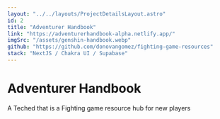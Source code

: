```yaml
---
layout: "../../layouts/ProjectDetailsLayout.astro"
id: 2
title: "Adventurer Handbook"
link: "https://adventurerhandbook-alpha.netlify.app/"
imgSrc: "/assets/genshin-handbook.webp"
github: "https://github.com/donovangomez/fighting-game-resources"
stack: "NextJS / Chakra UI / Supabase"
---
```


# Adventurer Handbook

A Teched that is a Fighting game resource hub for new players

